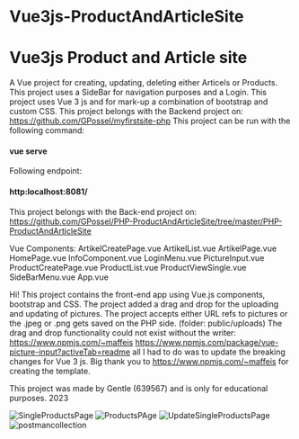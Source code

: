# Vue3js-ProductAndArticleSite

# Vue3js Product and Article site
A Vue project for creating, updating, deleting either Articels or Products. This project uses a SideBar for navigation purposes and a Login.
This project uses Vue 3 js and for mark-up a combination of bootstrap and custom CSS.
This project belongs with the Backend project on: https://github.com/GPossel/myfirstsite-php
This project can be run with the following command:

#### vue serve

Following endpoint:

#### http:localhost:8081/

This project belongs with the Back-end project on: https://github.com/GPossel/PHP-ProductAndArticleSite/tree/master/PHP-ProductAndArticleSite

Vue Components:
  ArtikelCreatePage.vue
  ArtikelList.vue
  ArtikelPage.vue
  HomePage.vue
  InfoComponent.vue
  LoginMenu.vue
  PictureInput.vue
  ProductCreatePage.vue
  ProductList.vue
  ProductViewSingle.vue
  SideBarMenu.vue
App.vue


Hi!
This project contains the front-end app using Vue.js components, bootstrap and CSS.
The project added a drag and drop for the uploading and updating of pictures.
The project accepts either URL refs to pictures or the .jpeg or .png gets saved on the PHP side. (folder: public/uploads)
The drag and drop functionality could not exist without the writer: https://www.npmjs.com/~maffeis
https://www.npmjs.com/package/vue-picture-input?activeTab=readme all I had to do was to update the breaking changes for Vue 3 js.
Big thank you to https://www.npmjs.com/~maffeis for creating the template.



This project was made by Gentle (639567) and is only for educational purposes. 2023


![SingleProductsPage](https://user-images.githubusercontent.com/47417277/221383571-6819a38c-b986-4926-a149-7057d6310963.JPG)
![ProductsPAge](https://user-images.githubusercontent.com/47417277/221383572-705220fb-824a-41d2-948b-4730f059c7de.JPG)
![UpdateSingleProductsPage](https://user-images.githubusercontent.com/47417277/221383573-935c9fef-d367-4e67-9038-eeb6223fe3c8.JPG)
![postmancollection](https://user-images.githubusercontent.com/47417277/221383674-48229476-308d-4b0a-88a8-139dda529b42.JPG)

